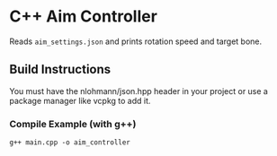 # C++ Aim Controller

Reads `aim_settings.json` and prints rotation speed and target bone.

## Build Instructions
You must have the nlohmann/json.hpp header in your project or use a package manager like vcpkg to add it.

### Compile Example (with g++)
```
g++ main.cpp -o aim_controller
```
